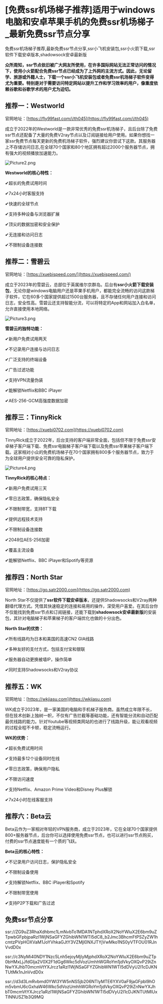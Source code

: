 # [免费ssr机场梯子推荐]适用于windows电脑和安卓苹果手机的免费ssr机场梯子_最新免费ssr节点分享
免费ssr机场梯子推荐,最新免费ssr节点分享,ssr小飞机安装包,ssr小火箭下载,ssr软件下载安卓版本,shadowsock安卓最新版

**众所周知，ssr节点依旧被广大网友所使用，在许多国际网站无法正常访问的情况下，使用小火箭配合免费ssr节点已经成为了上外网的主流方式。因此，无论留学、旅游或外籍人士，下载一个ssr小飞机安装包或者免费ssr机场梯子软件变得尤为重要。特别是对于需要访问特定网站以提升工作和学习效率的用户，像重度依赖谷歌和谷歌学术的用户尤为迫切。**

## 推荐一：Westworld
官网地址：[https://fly99fast.com/i/th045](https://fly99fast.com/i/th045)

成立于2022年的Westworld是一款非常优秀的免费ssr机场梯子，且后台除了免费ssr节点还配备了大量的免费V2ray节点以及订阅链接给用户使用。如果你想找一家ssr免费节点每天更新的免费机场梯子软件，强烈建议你尝试下这款。其服务器上不存储访问日志,在全球70个国家和80个地区拥有超过2000个服务器节点，拥有强大的视频播放加速能力。

![Picture2.png](https://p.inari.site/usr/795/6768d52250e2d.png)

**Westworld的核心特性：**

✔超长的免费试用时间

✔7x24小时客服支持

✔快速的全球节点

✔支持多种设备与浏览器扩展

✔顶尖的数据加密和安全保护

✔无连接和访问日志

✔不限制设备连接数

## 推荐二：雪碧云
官网地址：[https://xuebispeed.com/](https://xuebispeed.com/)

成立于2023年的雪碧云，总部位于英属维尔京群岛。后台有**ssr小火箭下载安装包**，无论你是windows电脑用户还是苹果手机用户，都能完全流畅的访问这款梯子软件，它在60多个国家提供超过1500台服务器，且不存储任何用户连接和访问日志，安全性高。雪碧云还支持智能分流，可以将特定的App和网站加入白名单，允许直接使用本地网络。

![Picture3.png](https://p.inari.site/usr/795/6768d5227fae4.png)
	
**雪碧云的独特功能：**

✔新用户免费试用两天

✔不记录用户连接与访问日志

✔广泛支持的终端设备

✔广告过滤功能

✔支持VPN流量伪装

✔能解锁Netflix和BBC iPlayer

✔AES-256-GCM高强度数据加密

## 推荐三：TinnyRick
官网地址：[https://xuebi0702.com](https://xuebi0702.com)

TinnyRick成立于2022年，后台支持的客户端非常全面，包括但不限于免费ssr安卓梯子客户端下载、免费ssr电脑梯子客户端下载以及免费ssr苹果梯子客户端下载。这家相对小众的免费机场梯子在70个国家拥有800多个服务器节点，致力于为全球用户提供安全可靠的隐私保护。

![Picture4.png](https://p.inari.site/usr/795/6768d523a8f81.png)

**TinnyRick的核心特点：**

✔新用户免费试用三天

✔零日志政策，确保隐私安全

✔不限制带宽，支持BT下载

✔提供远程技术支持

✔不限制设备连接数

✔2048位AES-256加密

✔覆盖主流设备

✔能解锁Netflix、BBC iPlayer和Spotify等资源

## 推荐四：North Star
官网地址：[https://go.satr2000.com](https://go.satr2000.com)

North Star不仅提供了**ssr软件下载安卓版本**，还提供Shadowsocks和V2ray两种翻墙代理方式。凭借其快速稳定的连接和易用的操作，深受用户喜爱。在其后台你不仅能找到免费ssr节点和订阅链接，还能下载到**shadowsock安卓最新版**的安装包，其针对电脑梯子和苹果梯子的客户端优化也做的十分出色。

**North Star的优势：**

✔所有线路均为日本和美国的高速CN2 GIA线路

✔多种友好的支付方式，包括支付宝和银联

✔服务器自动更换被墙IP，操作简单

✔同时支持Shadowsocks和V2ray协议

## 推荐五：WK
官网地址：[https://wkjiasu.com](https://wkjiasu.com)

WK成立于2023年，是一家美国的电脑和手机梯子服务商。虽然成立年限不长，但在技术创新上独树一帜，不仅有广告拦截等基础功能，还有智能分流和自动匹配最优线路的能力。针对Youtube等视频类网站的也进行了线路升级，能让观看视频的过程全程不卡顿，稳定流畅运行。

**WK的优势：**

✔超长免费试用时间

✔支持最多12个设备同时在线

✔零日志政策，确保用户隐私

✔不限访问速度

✔支持Netflix、Amazon Prime Video和Disney Plus解锁

✔7x24小时在线客服支持

## 推荐六：Beta云
Beta云作为一家相对年轻的VPN服务商，成立于2023年，它在全球70个国家提供800+服务器节点，后台你可以选择使用免费ssr节点，也可以进行ssr节点购买，付费的ssr节点速度能有一个质的飞跃。

**Beta云的核心特性：**

✔不记录用户访问日志，保护隐私安全

✔不限制设备使用

✔支持解锁Netflix、BBC iPlayer和Spotify

✔不限制带宽使用

✔支持P2P下载和广告过滤

## 免费ssr节点分享
ssr://ZG9uZ3RhaXdhbmc1LmNvbTo1MDA1NTphdXRoX2NoYWluX2E6bm9uZTpwbGFpbjpaRzl1WjNSaGFYZGhibWN1WTI5dC8_b2Jmc3BhcmFtPSZyZW1hcmtzPVpHOXVaM1JoYVhkaGJtY3VZMjl0NXJTYjVwMko1NS0yVTFOU01RJnVvdD0x

ssr://c3NyMi40NDY1Nzc5Lnh5ejoyMjIyMjphdXRoX2NoYWluX2E6bm9uZTp0bHMxLjJfdGlja2V0X2F1dGg6Wkc5dVozUmhhWGRoYm1jdVkyOXQvP29iZnNwYXJhbT0mcmVtYXJrcz1aRzl1WjNSaGFYZGhibWN1WTI5dDVyU2I1cDJKNTUtMk1nJnVvdD0x

ssr://d3d3LmRvbmd0YWl3YW5nNS5jb206NTIyMTE6YXV0aF9jaGFpbl9hOm5vbmU6cGxhaW46Wkc5dVozUmhhWGRoYm1jdVkyOXQvP29iZnNwYXJhbT0mcmVtYXJrcz1aRzl1WjNSaGFYZGhibWN1WTI5dDVyU2I1cDJKNTUtMlUxTlNNUSZ1b3Q9MQ
